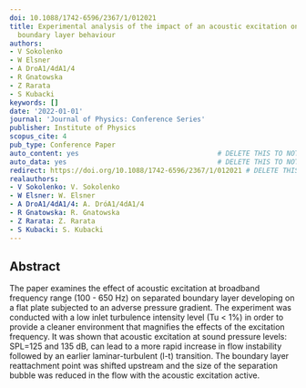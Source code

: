 ```yaml
---
doi: 10.1088/1742-6596/2367/1/012021
title: Experimental analysis of the impact of an acoustic excitation on a separated
  boundary layer behaviour
authors:
- V Sokolenko
- W Elsner
- A DroA1/4dA1/4
- R Gnatowska
- Z Rarata
- S Kubacki
keywords: []
date: '2022-01-01'
journal: 'Journal of Physics: Conference Series'
publisher: Institute of Physics
scopus_cite: 4
pub_type: Conference Paper
auto_content: yes                                  # DELETE THIS TO NOT AUTO GENERATE CONTENT
auto_data: yes                                     # DELETE THIS TO NOT AUTO GENERATE METADATA
redirect: https://doi.org/10.1088/1742-6596/2367/1/012021 # DELETE THIS TO NOT REDIRECT
realauthors:
- V Sokolenko: V. Sokolenko
- W Elsner: W. Elsner
- A DroA1/4dA1/4: A. DróA1/4dA1/4
- R Gnatowska: R. Gnatowska
- Z Rarata: Z. Rarata
- S Kubacki: S. Kubacki
---
```



## Abstract
The paper examines the effect of acoustic excitation at broadband frequency range (100 - 650 Hz) on separated boundary layer developing on a flat plate subjected to an adverse pressure gradient. The experiment was conducted with a low inlet turbulence intensity level (Tu < 1%) in order to provide a cleaner environment that magnifies the effects of the excitation frequency. It was shown that acoustic excitation at sound pressure levels: SPL=125 and 135 dB, can lead to a more rapid increase in flow instability followed by an earlier laminar-turbulent (l-t) transition. The boundary layer reattachment point was shifted upstream and the size of the separation bubble was reduced in the flow with the acoustic excitation active.
